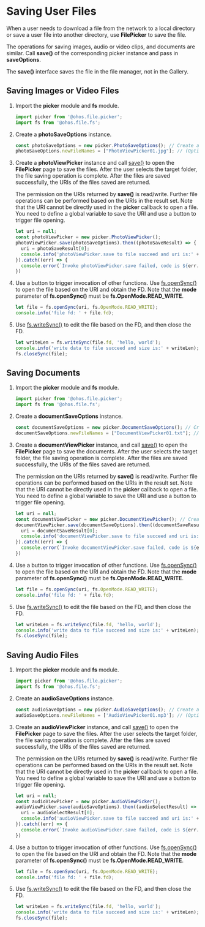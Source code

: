 # Saving User Files

When a user needs to download a file from the network to a local directory or save a user file into another directory, use **FilePicker** to save the file.

The operations for saving images, audio or video clips, and documents are similar. Call **save()** of the corresponding picker instance and pass in **saveOptions**.

The **save()** interface saves the file in the file manager, not in the Gallery.


## Saving Images or Video Files

1. Import the **picker** module and **fs** module.

   ```ts
   import picker from '@ohos.file.picker';
   import fs from '@ohos.file.fs';
   ```

2. Create a **photoSaveOptions** instance.

   ```ts
   const photoSaveOptions = new picker.PhotoSaveOptions(); // Create a photoSaveOptions instance.
   photoSaveOptions.newFileNames = ["PhotoViewPicker01.jpg"]; // (Optional) Set the names of the files to save.
   ```

3. Create a **photoViewPicker** instance and call [save()](../reference/apis/js-apis-file-picker.md#save) to open the **FilePicker** page to save the files. After the user selects the target folder, the file saving operation is complete. After the files are saved successfully, the URIs of the files saved are returned.
   
   The permission on the URIs returned by **save()** is read/write. Further file operations can be performed based on the URIs in the result set. Note that the URI cannot be directly used in the **picker** callback to open a file. You need to define a global variable to save the URI and use a button to trigger file opening.

   ```ts
   let uri = null;
   const photoViewPicker = new picker.PhotoViewPicker();
   photoViewPicker.save(photoSaveOptions).then((photoSaveResult) => {
     uri = photoSaveResult[0];
     console.info('photoViewPicker.save to file succeed and uri is:' + uri);
   }).catch((err) => {
     console.error(`Invoke photoViewPicker.save failed, code is ${err.code}, message is ${err.message}`);
   })
   ```

4. Use a button to trigger invocation of other functions. Use [fs.openSync()](../reference/apis/js-apis-file-fs.md#fsopensync) to open the file based on the URI and obtain the FD. Note that the **mode** parameter of **fs.openSync()** must be **fs.OpenMode.READ_WRITE**.

   ```ts
   let file = fs.openSync(uri, fs.OpenMode.READ_WRITE);
   console.info('file fd: ' + file.fd);
   ```

5. Use [fs.writeSync()](../reference/apis/js-apis-file-fs.md#writesync) to edit the file based on the FD, and then close the FD.

   ```ts
   let writeLen = fs.writeSync(file.fd, 'hello, world');
   console.info('write data to file succeed and size is:' + writeLen);
   fs.closeSync(file);
   ```

## Saving Documents

1. Import the **picker** module and **fs** module.

   ```ts
   import picker from '@ohos.file.picker';
   import fs from '@ohos.file.fs';
   ```

2. Create a **documentSaveOptions** instance.

   ```ts
   const documentSaveOptions = new picker.DocumentSaveOptions(); // Create a documentSaveOptions instance.
   documentSaveOptions.newFileNames = ["DocumentViewPicker01.txt"]; // (Optional) Set the names of the documents to save.
   ```

3. Create a **documentViewPicker** instance, and call [save()](../reference/apis/js-apis-file-picker.md#save-3) to open the **FilePicker** page to save the documents. After the user selects the target folder, the file saving operation is complete. After the files are saved successfully, the URIs of the files saved are returned.
   
   The permission on the URIs returned by **save()** is read/write. Further file operations can be performed based on the URIs in the result set. Note that the URI cannot be directly used in the **picker** callback to open a file. You need to define a global variable to save the URI and use a button to trigger file opening.

   ```ts
   let uri = null;
   const documentViewPicker = new picker.DocumentViewPicker(); // Create a documentViewPicker instance.
   documentViewPicker.save(documentSaveOptions).then((documentSaveResult) => {
     uri = documentSaveResult[0];
     console.info('documentViewPicker.save to file succeed and uri is:' + uri);
   }).catch((err) => {
     console.error(`Invoke documentViewPicker.save failed, code is ${err.code}, message is ${err.message}`);
   })
   ```

4. Use a button to trigger invocation of other functions. Use [fs.openSync()](../reference/apis/js-apis-file-fs.md#fsopensync) to open the file based on the URI and obtain the FD. Note that the **mode** parameter of **fs.openSync()** must be **fs.OpenMode.READ_WRITE**.

   ```ts
   let file = fs.openSync(uri, fs.OpenMode.READ_WRITE);
   console.info('file fd: ' + file.fd);
   ```

5. Use [fs.writeSync()](../reference/apis/js-apis-file-fs.md#writesync) to edit the file based on the FD, and then close the FD.

   ```ts
   let writeLen = fs.writeSync(file.fd, 'hello, world');
   console.info('write data to file succeed and size is:' + writeLen);
   fs.closeSync(file);
   ```

## Saving Audio Files

1. Import the **picker** module and **fs** module.

   ```ts
   import picker from '@ohos.file.picker';
   import fs from '@ohos.file.fs';
   ```

2. Create an **audioSaveOptions** instance.

   ```ts
   const audioSaveOptions = new picker.AudioSaveOptions(); // Create an audioSaveOptions instance.
   audioSaveOptions.newFileNames = ['AudioViewPicker01.mp3']; // (Optional) Set the names of the files to save.
   ```

3. Create an **audioViewPicker** instance, and call [save()](../reference/apis/js-apis-file-picker.md#save-6) to open the **FilePicker** page to save the files. After the user selects the target folder, the file saving operation is complete. After the files are saved successfully, the URIs of the files saved are returned.
   
   The permission on the URIs returned by **save()** is read/write. Further file operations can be performed based on the URIs in the result set. Note that the URI cannot be directly used in the **picker** callback to open a file. You need to define a global variable to save the URI and use a button to trigger file opening.
   
   ```ts
   let uri = null;
   const audioViewPicker = new picker.AudioViewPicker();
   audioViewPicker.save(audioSaveOptions).then((audioSelectResult) => {
     uri = audioSelectResult[0];
     console.info('audioViewPicker.save to file succeed and uri is:' + uri);
   }).catch((err) => {
     console.error(`Invoke audioViewPicker.save failed, code is ${err.code}, message is ${err.message}`);
   })
   ```

4. Use a button to trigger invocation of other functions. Use [fs.openSync()](../reference/apis/js-apis-file-fs.md#fsopensync) to open the file based on the URI and obtain the FD. Note that the **mode** parameter of **fs.openSync()** must be **fs.OpenMode.READ_WRITE**.

   ```ts
   let file = fs.openSync(uri, fs.OpenMode.READ_WRITE);
   console.info('file fd: ' + file.fd);
   ```

5. Use [fs.writeSync()](../reference/apis/js-apis-file-fs.md#writesync) to edit the file based on the FD, and then close the FD.

   ```ts
   let writeLen = fs.writeSync(file.fd, 'hello, world');
   console.info('write data to file succeed and size is:' + writeLen);
   fs.closeSync(file);
   ```
   
